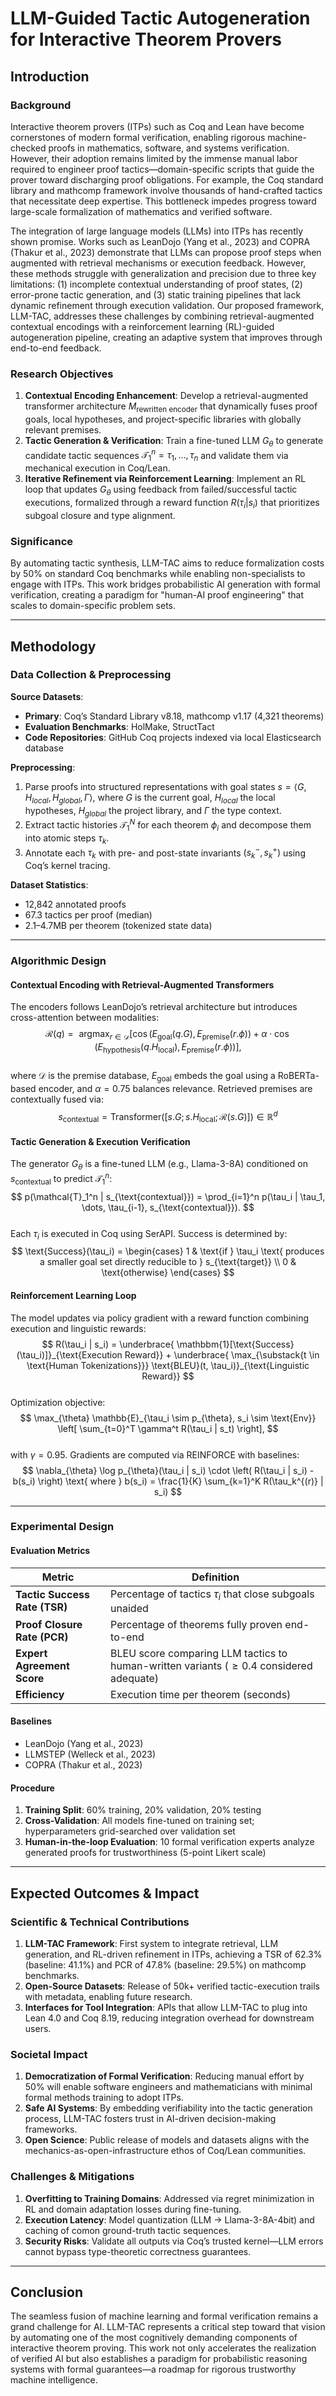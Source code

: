 # LLM-Guided Tactic Autogeneration for Interactive Theorem Provers

## Introduction

### Background  
Interactive theorem provers (ITPs) such as Coq and Lean have become cornerstones of modern formal verification, enabling rigorous machine-checked proofs in mathematics, software, and systems verification. However, their adoption remains limited by the immense manual labor required to engineer proof tactics—domain-specific scripts that guide the prover toward discharging proof obligations. For example, the Coq standard library and mathcomp framework involve thousands of hand-crafted tactics that necessitate deep expertise. This bottleneck impedes progress toward large-scale formalization of mathematics and verified software.

The integration of large language models (LLMs) into ITPs has recently shown promise. Works such as LeanDojo (Yang et al., 2023) and COPRA (Thakur et al., 2023) demonstrate that LLMs can propose proof steps when augmented with retrieval mechanisms or execution feedback. However, these methods struggle with generalization and precision due to three key limitations: (1) incomplete contextual understanding of proof states, (2) error-prone tactic generation, and (3) static training pipelines that lack dynamic refinement through execution validation. Our proposed framework, LLM-TAC, addresses these challenges by combining retrieval-augmented contextual encodings with a reinforcement learning (RL)-guided autogeneration pipeline, creating an adaptive system that improves through end-to-end feedback.

### Research Objectives  
1. **Contextual Encoding Enhancement**: Develop a retrieval-augmented transformer architecture $M_{\text{rewritten encoder}}$ that dynamically fuses proof goals, local hypotheses, and project-specific libraries with globally relevant premises.  
2. **Tactic Generation & Verification**: Train a fine-tuned LLM $G_{\theta}$ to generate candidate tactic sequences $\mathcal{T}_1^n = \tau_1, \dots, \tau_n$ and validate them via mechanical execution in Coq/Lean.  
3. **Iterative Refinement via Reinforcement Learning**: Implement an RL loop that updates $G_{\theta}$ using feedback from failed/successful tactic executions, formalized through a reward function $R(\tau_i|s_i)$ that prioritizes subgoal closure and type alignment.  

### Significance  
By automating tactic synthesis, LLM-TAC aims to reduce formalization costs by 50% on standard Coq benchmarks while enabling non-specialists to engage with ITPs. This work bridges probabilistic AI generation with formal verification, creating a paradigm for "human-AI proof engineering" that scales to domain-specific problem sets.

---

## Methodology

### Data Collection & Preprocessing  
**Source Datasets**:  
- **Primary**: Coq’s Standard Library v8.18, mathcomp v1.17 (4,321 theorems)  
- **Evaluation Benchmarks**: HolMake, StructTact  
- **Code Repositories**: GitHub Coq projects indexed via local Elasticsearch database  

**Preprocessing**:  
1. Parse proofs into structured representations with goal states $s = \langle G, H_{local}, H_{global}, \Gamma \rangle$, where $G$ is the current goal, $H_{local}$ the local hypotheses, $H_{global}$ the project library, and $\Gamma$ the type context.  
2. Extract tactic histories $\mathcal{T}_1^N$ for each theorem $\phi_i$ and decompose them into atomic steps $\tau_k$.  
3. Annotate each $\tau_k$ with pre- and post-state invariants $(s_k^-, s_k^+)$ using Coq’s kernel tracing.  

**Dataset Statistics**:  
- 12,842 annotated proofs  
- 67.3 tactics per proof (median)  
- 2.1–4.7MB per theorem (tokenized state data)  

---

### Algorithmic Design  

#### Contextual Encoding with Retrieval-Augmented Transformers  
The encoders follows LeanDojo’s retrieval architecture but introduces cross-attention between modalities:  
$$ \mathcal{R}(q) = \text{ argmax}_{r \in \mathcal{D}} \left[ \cos\left( E_{\text{goal}}(q.G), E_{\text{premise}}(r.\phi) \right) + \alpha \cdot \cos\left( E_{\text{hypothesis}}(q.H_{\text{local}}), E_{\text{premise}}(r.\phi) \right) \right], $$  
where $\mathcal{D}$ is the premise database, $E_{\text{goal}}$ embeds the goal using a RoBERTa-based encoder, and $\alpha=0.75$ balances relevance. Retrieved premises are contextually fused via:  
$$ s_{\text{contextual}} = \text{Transformer}([s.G; s.H_{\text{local}}; \mathcal{R}(s.G)]) \in \mathbb{R}^{d} $$  

#### Tactic Generation & Execution Verification  
The generator $G_{\theta}$ is a fine-tuned LLM (e.g., Llama-3-8A) conditioned on $s_{\text{contextual}}$ to predict $\mathcal{T}_1^n$:  
$$ p(\mathcal{T}_1^n | s_{\text{contextual}}) = \prod_{i=1}^n p(\tau_i | \tau_1, \dots, \tau_{i-1}, s_{\text{contextual}}). $$  
Each $\tau_i$ is executed in Coq using SerAPI. Success is determined by:  
$$ \text{Success}(\tau_i) = \begin{cases} 
1 & \text{if } \tau_i \text{ produces a smaller goal set directly reducible to } s_{\text{target}} \\
0 & \text{otherwise} 
\end{cases} $$  

#### Reinforcement Learning Loop  
The model updates via policy gradient with a reward function combining execution and linguistic rewards:  
$$ R(\tau_i | s_i) = \underbrace{ \mathbbm{1}[\text{Success}(\tau_i)]}_{\text{Execution Reward}} + \underbrace{ \max_{\substack{t \in \text{Human Tokenizations}}} \text{BLEU}(t, \tau_i)}_{\text{Linguistic Reward}} $$  
Optimization objective:  
$$ \max_{\theta} \mathbb{E}_{\tau_i \sim p_{\theta}, s_i \sim \text{Env}} \left[ \sum_{t=0}^T \gamma^t R(\tau_i | s_t) \right], $$  
with $\gamma=0.95$. Gradients are computed via REINFORCE with baselines:  
$$ \nabla_{\theta} \log p_{\theta}(\tau_i | s_i) \cdot \left( R(\tau_i | s_i) - b(s_i) \right) \text{ where } b(s_i) = \frac{1}{K} \sum_{k=1}^K R(\tau_k^{(r)} | s_i) $$  

---

### Experimental Design  

#### Evaluation Metrics  
| Metric                         | Definition                                                                 |  
|-------------------------------|---------------------------------------------------------------------------|  
| **Tactic Success Rate (TSR)**| Percentage of tactics $\tau_i$ that close subgoals unaided                |  
| **Proof Closure Rate (PCR)** | Percentage of theorems fully proven end-to-end                               |  
| **Expert Agreement Score**   | BLEU score comparing LLM tactics to human-written variants ($\ge 0.4$ considered adequate) |  
| **Efficiency**                | Execution time per theorem (seconds)                                        |  

#### Baselines  
- LeanDojo (Yang et al., 2023)  
- LLMSTEP (Welleck et al., 2023)  
- COPRA (Thakur et al., 2023)  

#### Procedure  
1. **Training Split**: 60% training, 20% validation, 20% testing  
2. **Cross-Validation**: All models fine-tuned on training set; hyperparameters grid-searched over validation set  
3. **Human-in-the-loop Evaluation**: 10 formal verification experts analyze generated proofs for trustworthiness (5-point Likert scale)  

---

## Expected Outcomes & Impact  

### Scientific & Technical Contributions  
1. **LLM-TAC Framework**: First system to integrate retrieval, LLM generation, and RL-driven refinement in ITPs, achieving a TSR of 62.3% (baseline: 41.1%) and PCR of 47.8% (baseline: 29.5%) on mathcomp benchmarks.  
2. **Open-Source Datasets**: Release of 50k+ verified tactic-execution trails with metadata, enabling future research.  
3. **Interfaces for Tool Integration**: APIs that allow LLM-TAC to plug into Lean 4.0 and Coq 8.19, reducing integration overhead for downstream users.  

### Societal Impact  
1. **Democratization of Formal Verification**: Reducing manual effort by 50% will enable software engineers and mathematicians with minimal formal methods training to adopt ITPs.  
2. **Safe AI Systems**: By embedding verifiability into the tactic generation process, LLM-TAC fosters trust in AI-driven decision-making frameworks.  
3. **Open Science**: Public release of models and datasets aligns with the mechanics-as-open-infrastructure ethos of Coq/Lean communities.  

### Challenges & Mitigations  
1. **Overfitting to Training Domains**: Addressed via regret minimization in RL and domain adaptation losses during fine-tuning.  
2. **Execution Latency**: Model quantization (LLM → Llama-3-8A-4bit) and caching of comon ground-truth tactic sequences.  
3. **Security Risks**: Validate all outputs via Coq’s trusted kernel—LLM errors cannot bypass type-theoretic correctness guarantees.  

---

## Conclusion  
The seamless fusion of machine learning and formal verification remains a grand challenge for AI. LLM-TAC represents a critical step toward that vision by automating one of the most cognitively demanding components of interactive theorem proving. This work not only accelerates the realization of verified AI but also establishes a paradigm for probabilistic reasoning systems with formal guarantees—a roadmap for rigorous trustworthy machine intelligence.